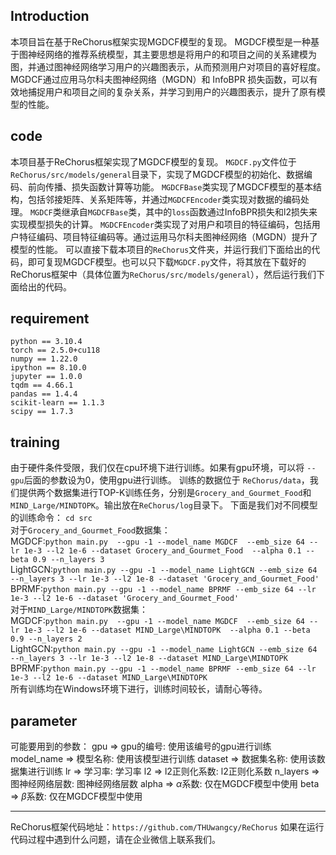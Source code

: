## Introduction
本项目旨在基于ReChorus框架实现MGDCF模型的复现。
MGDCF模型是一种基于图神经网络的推荐系统模型，其主要思想是将用户的和项目之间的关系建模为图，并通过图神经网络学习用户的兴趣图表示，从而预测用户对项目的喜好程度。
MGDCF通过应用马尔科夫图神经网络（MGDN）和 InfoBPR 损失函数，可以有效地捕捉用户和项目之间的复杂关系，并学习到用户的兴趣图表示，提升了原有模型的性能。
## code
本项目基于ReChorus框架实现了MGDCF模型的复现。
`MGDCF.py`文件位于`ReChorus/src/models/general`目录下，实现了MGDCF模型的初始化、数据编码、前向传播、损失函数计算等功能。
`MGDCFBase`类实现了MGDCF模型的基本结构，包括邻接矩阵、关系矩阵等，并通过`MGDCFEncoder`类实现对数据的编码处理。
`MGDCF`类继承自`MGDCFBase`类，其中的`loss`函数通过InfoBPR损失和l2损失来实现模型损失的计算。 
`MGDCFEncoder`类实现了对用户和项目的特征编码，包括用户特征编码、项目特征编码等。通过运用马尔科夫图神经网络（MGDN）提升了模型的性能。
可以直接下载本项目的`ReChorus`文件夹，并运行我们下面给出的代码，即可复现MGDCF模型。也可以只下载`MGDCF.py`文件，将其放在下载好的ReChorus框架中（具体位置为`ReChorus/src/models/general`），然后运行我们下面给出的代码。
## requirement
```
python == 3.10.4
torch == 2.5.0+cu118
numpy == 1.22.0
ipython == 8.10.0
jupyter == 1.0.0
tqdm == 4.66.1
pandas == 1.4.4
scikit-learn == 1.1.3
scipy == 1.7.3
```
## training
由于硬件条件受限，我们仅在cpu环境下进行训练。如果有gpu环境，可以将 `--gpu`后面的参数设为0，使用gpu进行训练。
训练的数据位于 `ReChorus/data`，我们提供两个数据集进行TOP-K训练任务，分别是`Grocery_and_Gourmet_Food`和`MIND_Large/MINDTOPK`。输出放在`ReChorus/log`目录下。
下面是我们对不同模型的训练命令：
```cd src```<br>
对于`Grocery_and_Gourmet_Food`数据集：<br>
MGDCF:```python main.py  --gpu -1 --model_name MGDCF  --emb_size 64 --lr 1e-3 --l2 1e-6 --dataset Grocery_and_Gourmet_Food  --alpha 0.1 --beta 0.9 --n_layers 3```<br>
LightGCN:```python main.py --gpu -1 --model_name LightGCN --emb_size 64 --n_layers 3 --lr 1e-3 --l2 1e-8 --dataset 'Grocery_and_Gourmet_Food'```<br>
BPRMF:```python main.py --gpu -1 --model_name BPRMF --emb_size 64 --lr 1e-3 --l2 1e-6 --dataset 'Grocery_and_Gourmet_Food'```<br>
对于`MIND_Large/MINDTOPK`数据集：<br>
MGDCF:```python main.py  --gpu -1 --model_name MGDCF  --emb_size 64 --lr 1e-3 --l2 1e-6 --dataset MIND_Large\MINDTOPK  --alpha 0.1 --beta 0.9 --n_layers 2 ```<br>
LightGCN:```python main.py --gpu -1 --model_name LightGCN --emb_size 64 --n_layers 3 --lr 1e-3 --l2 1e-8 --dataset MIND_Large\MINDTOPK```<br>
BPRMF:```python main.py --gpu -1 --model_name BPRMF --emb_size 64 --lr 1e-3 --l2 1e-6 --dataset MIND_Large\MINDTOPK```<br>
所有训练均在Windows环境下进行，训练时间较长，请耐心等待。
## parameter
可能要用到的参数：
gpu $\Rightarrow$ gpu的编号: 使用该编号的gpu进行训练
model_name $\Rightarrow$ 模型名称: 使用该模型进行训练
dataset $\Rightarrow$ 数据集名称: 使用该数据集进行训练
lr $\Rightarrow$ 学习率: 学习率
l2 $\Rightarrow$ l2正则化系数: l2正则化系数
n_layers $\Rightarrow$ 图神经网络层数: 图神经网络层数
alpha $\Rightarrow$ $\alpha$系数: 仅在MGDCF模型中使用
beta $\Rightarrow$ $\beta$系数: 仅在MGDCF模型中使用

---------------------------------------------------------
ReChorus框架代码地址：```https://github.com/THUwangcy/ReChorus```
如果在运行代码过程中遇到什么问题，请在企业微信上联系我们。